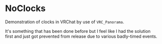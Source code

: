 
NoClocks
========

Demonstration of clocks in VRChat by use of `VRC_Panorama`.

It's something that has been done before but I feel like I had
the solution first and just got prevented from release due to
various badly-timed events.



